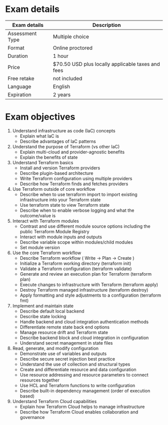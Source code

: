 # Exam details

| Exam details |  Description |
|---------------|--------------------|
|Assessment Type|	Multiple choice  |
|Format         |	Online proctored|
|Duration       |	1 hour|
|Price          |	$70.50 USD plus locally applicable taxes and fees|
|Free retake    | not included|
|Language	    |English|
|Expiration     |	2 years|


# Exam objectives
1. Understand infrastructure as code (IaC) concepts 
    - Explain what IaC is
    - Describe advantages of IaC patterns
2.	Understand the purpose of Terraform (vs other IaC)
    -	Explain multi-cloud and provider-agnostic benefits
    -	Explain the benefits of state
3.	Understand Terraform basics
    -	Install and version Terraform providers
    -	Describe plugin-based architecture
    -	Write Terraform configuration using multiple providers
    -	Describe how Terraform finds and fetches providers
4.	Use Terraform outside of core workflow
    -	Describe when to use terraform import to import existing infrastructure into your Terraform state
    -	Use terraform state to view Terraform state
    -	Describe when to enable verbose logging and what the outcome/value is
5.	Interact with Terraform modules
    -	Contrast and use different module source options including the public Terraform Module Registry
    -	Interact with module inputs and outputs
    -	Describe variable scope within modules/child modules
    -	Set module version
6.	Use the core Terraform workflow
    -	Describe Terraform workflow ( Write -> Plan -> Create )
    -	Initialize a Terraform working directory (terraform init)
    -	Validate a Terraform configuration (terraform validate)
    -	Generate and review an execution plan for Terraform (terraform plan)
    -	Execute changes to infrastructure with Terraform (terraform apply)
    -	Destroy Terraform managed infrastructure (terraform destroy)
    -	Apply formatting and style adjustments to a configuration (terraform fmt)
7.	Implement and maintain state
    -	Describe default local backend
    -	Describe state locking
    -	Handle backend and cloud integration authentication methods
    -	Differentiate remote state back end options
    -	Manage resource drift and Terraform state
    -	Describe backend block and cloud integration in configuration
    -	Understand secret management in state files
8.	Read, generate, and modify configuration
    -	Demonstrate use of variables and outputs
    -	Describe secure secret injection best practice
    -	Understand the use of collection and structural types
    -	Create and differentiate resource and data configuration
    -	Use resource addressing and resource parameters to connect resources together
    -	Use HCL and Terraform functions to write configuration
    -	Describe built-in dependency management (order of execution based)
9.	Understand Terraform Cloud capabilities
    -	Explain how Terraform Cloud helps to manage infrastructure
    -	Describe how Terraform Cloud enables collaboration and governance

